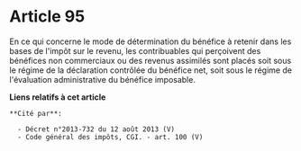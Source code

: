 # Article 95

En ce qui concerne le mode de détermination du bénéfice à retenir dans les bases de l'impôt sur le revenu, les contribuables
qui perçoivent des bénéfices non commerciaux ou des revenus assimilés sont placés soit sous le régime de la déclaration
contrôlée du bénéfice net, soit sous le régime de l'évaluation administrative du bénéfice imposable.

**Liens relatifs à cet article**

	**Cité par**:

	  - Décret n°2013-732 du 12 août 2013 (V)
	  - Code général des impôts, CGI. - art. 100 (V)
